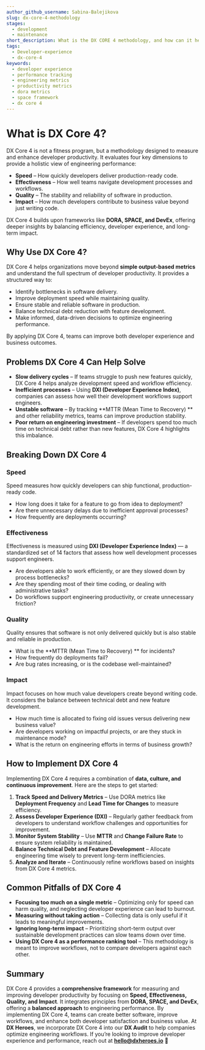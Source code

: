 ```yaml
---
author_github_username: Sabina-Balejikova
slug: dx-core-4-methodology
stages:
  - development
  - maintenance
short_description: What is the DX CORE 4 methodology, and how can it help you measure developer experience?
tags:
  - Developer-experience
  - dx-core-4
keywords:
  - developer experience
  - performance tracking
  - engineering metrics
  - productivity metrics
  - dora metrics
  - space framework
  - dx core 4
---
```



# What is DX Core 4?
DX Core 4 is not a fitness program, but a methodology designed to measure and enhance developer productivity. It evaluates four key dimensions to provide a holistic view of engineering performance:

- **Speed** – How quickly developers deliver production-ready code.
- **Effectiveness** – How well teams navigate development processes and workflows.
 - **Quality** – The stability and reliability of software in production.
 - **Impact** – How much developers contribute to business value beyond just writing code.

DX Core 4 builds upon frameworks like **DORA, SPACE, and DevEx**, offering deeper insights by balancing efficiency, developer experience, and long-term impact.

## Why Use DX Core 4?

DX Core 4 helps organizations move beyond **simple output-based metrics** and understand the full spectrum of developer productivity. It provides a structured way to:

- Identify bottlenecks in software delivery.
- Improve deployment speed while maintaining quality.
- Ensure stable and reliable software in production.
- Balance technical debt reduction with feature development.
- Make informed, data-driven decisions to optimize engineering performance.

By applying DX Core 4, teams can improve both developer experience and business outcomes.

## Problems DX Core 4 Can Help Solve

- **Slow delivery cycles** – If teams struggle to push new features quickly, DX Core 4 helps analyze development speed and workflow efficiency.
- **Inefficient processes** – Using **DXI (Developer Experience Index)**, companies can assess how well their development workflows support engineers.
- **Unstable software** – By tracking **MTTR (Mean Time to Recovery) ** and other reliability metrics, teams can improve production stability.
- **Poor return on engineering investment** – If developers spend too much time on technical debt rather than new features, DX Core 4 highlights this imbalance.

## Breaking Down DX Core 4

### Speed
Speed measures how quickly developers can ship functional, production-ready code.
- How long does it take for a feature to go from idea to deployment?
- Are there unnecessary delays due to inefficient approval processes?
- How frequently are deployments occurring?

### Effectiveness
Effectiveness is measured using **DXI (Developer Experience Index)** — a standardized set of 14 factors that assess how well development processes support engineers.
- Are developers able to work efficiently, or are they slowed down by process bottlenecks?
- Are they spending most of their time coding, or dealing with administrative tasks?
- Do workflows support engineering productivity, or create unnecessary friction?

### Quality
Quality ensures that software is not only delivered quickly but is also stable and reliable in production.
- What is the **MTTR (Mean Time to Recovery) ** for incidents?
- How frequently do deployments fail?
- Are bug rates increasing, or is the codebase well-maintained?

### Impact
Impact focuses on how much value developers create beyond writing code. It considers the balance between technical debt and new feature development.
- How much time is allocated to fixing old issues versus delivering new business value?
- Are developers working on impactful projects, or are they stuck in maintenance mode?
- What is the return on engineering efforts in terms of business growth?

## How to Implement DX Core 4

Implementing DX Core 4 requires a combination of **data, culture, and continuous improvement**. Here are the steps to get started:
1.	**Track Speed and Delivery Metrics** – Use DORA metrics like **Deployment Frequency** and **Lead Time for Changes** to measure efficiency.
2.	**Assess Developer Experience (DXI)** – Regularly gather feedback from developers to understand workflow challenges and opportunities for improvement.
3.	**Monitor System Stability** – Use **MTTR** and **Change Failure Rate** to ensure system reliability is maintained.
4.	**Balance Technical Debt and Feature Development** – Allocate engineering time wisely to prevent long-term inefficiencies.
5.	**Analyze and Iterate** – Continuously refine workflows based on insights from DX Core 4 metrics.

## Common Pitfalls of DX Core 4

- **Focusing too much on a single metric** – Optimizing only for speed can harm quality, and neglecting developer experience can lead to burnout.
- **Measuring without taking action** – Collecting data is only useful if it leads to meaningful improvements.
- **Ignoring long-term impact** – Prioritizing short-term output over sustainable development practices can slow teams down over time.
- **Using DX Core 4 as a performance ranking tool** – This methodology is meant to improve workflows, not to compare developers against each other.

## Summary

DX Core 4 provides a **comprehensive framework** for measuring and improving developer productivity by focusing on **Speed, Effectiveness, Quality, and Impact**. It integrates principles from **DORA, SPACE, and DevEx**, offering a **balanced approach** to engineering performance.
By implementing DX Core 4, teams can create better software, improve workflows, and enhance both developer satisfaction and business value.
At **DX Heroes**, we incorporate DX Core 4 into our **DX Audit** to help companies optimize engineering workflows. If you’re looking to improve developer experience and performance, reach out at **hello@dxheroes.io** 🚀